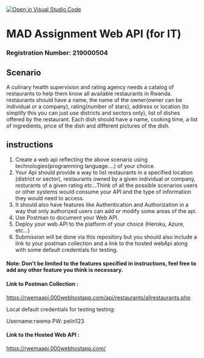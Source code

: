 [![Open in Visual Studio Code](https://classroom.github.com/assets/open-in-vscode-f059dc9a6f8d3a56e377f745f24479a46679e63a5d9fe6f495e02850cd0d8118.svg)](https://classroom.github.com/online_ide?assignment_repo_id=6445593&assignment_repo_type=AssignmentRepo)
# MAD Assignment Web API (for IT)

### Registration Number: 219000504

## Scenario

A culinary health supervision and rating agency needs a catalog of restaurants to help them know all available restaurants in Rwanda.
restaurants should have a name, the name of the owner(owner can be individual or a company), rating(number of stars), address or location (to simplify this you can just use districts and sectors only), list of dishes offered by the restaurant. Each dish should have a name, cooking time, a list of ingredients, price of the dish and different pictures of the dish.

## instructions
1. Create a web api reflecting the above scenario using technologies(programming language....) of your choice.
2. Your Api should provide a way to list restaurants in a specified location (district or sector), restaurants owned by a given individual or company, resturants of a given rating etc...Think of all the possible scenarios users or other systems would consume your API and the type of information they would need to access.
3. It should also have features like Authentication and Authorization in  a way that only authorized users can add or modify some areas of the api.
4. Use Postman to document your Web API.
5. Deploy your web API to the platform of your choice (Heroku, Azure, etc...)
6. Submission will be done via this repository but you should also include a link to your postman collection and a link to the hosted webApi along with some default credentials for testing.

#### Note: Don't be limited to the features specified in instructions, feel free to add any other feature you think is necessary.


#### Link to Postman Collection : 

https://rwemaapi.000webhostapp.com/api/restaurants/allrestaurants.php

Local default credentials for testing testing:

Username:rwema
PW: pelin123
 
#### Link to the Hosted Web API : 

https://rwemaapi.000webhostapp.com/


